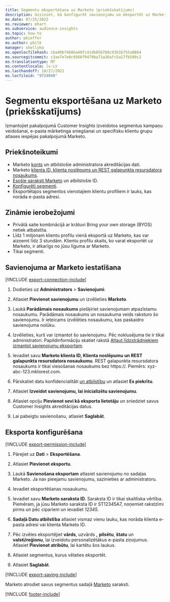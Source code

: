 ```yaml
---
title: Segmentu eksportēšana uz Marketo (priekšskatījums)
description: Uzziniet, kā konfigurēt savienojumu un eksportēt uz Marketo.
ms.date: 07/25/2022
ms.reviewer: mhart
ms.subservice: audience-insights
ms.topic: how-to
author: pkieffer
ms.author: philk
manager: shellyha
ms.openlocfilehash: cba40b74b86a40fc41db856760c9361b755a8864
ms.sourcegitcommit: c3ae7e7e0c9566f9479ba71a26afc5a17fb589c2
ms.translationtype: MT
ms.contentlocale: lv-LV
ms.lasthandoff: 10/27/2022
ms.locfileid: "9724949"
---
```

# <a name="export-segments-to-marketo-preview"></a>Segmentu eksportēšana uz Marketo (priekšskatījums)

Izmantojiet pakalpojumā Customer Insights izveidotos segmentus kampaņu veidošanai, e-pasta mārketinga sniegšanai un specifisku klientu grupu atlases iespējas pakalpojumā Marketo.

## <a name="prerequisites"></a>Priekšnoteikumi

- Marketo [konts](https://login.marketo.com/) un atbilstošie administratora akreditācijas dati.
- Marketo [klienta ID, klienta noslēpums un REST galapunkta resursdatora nosaukums](https://developers.marketo.com/rest-api/authentication/).
- [Esošie saraksti Marketo](https://docs.marketo.com/display/public/DOCS/Understanding+Static+Lists) un atbilstošie ID.
- [Konfigurēti segmenti](segments.md).
- Eksportētajos segmentos vienotajiem klientu profiliem ir lauks, kas norāda e-pasta adresi.

## <a name="known-limitations"></a>Zināmie ierobežojumi

- Privātā saite kombinācijā ar krātuvi Bring your own storage (BYOS) netiek atbalstīta.
- Līdz 1 miljonam klientu profilu vienā eksportā uz Marketo, kas var aizņemt līdz 3 stundām. Klientu profilu skaits, ko varat eksportēt uz Marketo, ir atkarīgs no jūsu līguma ar Marketo.
- Tikai segmenti.

## <a name="set-up-connection-to-marketo"></a>Savienojuma ar Marketo iestatīšana

[!INCLUDE [export-connection-include](includes/export-connection-admn.md)]

1. Dodieties uz **Administrators** > **Savienojumi**.

1. Atlasiet **Pievienot savienojumu** un izvēlieties **Marketo**.

1. Laukā **Parādāmais nosaukums** piešķiriet savienojumam atpazīstamu nosaukumu. Parādāmais nosaukums un nosaukuma veids raksturo šo savienojumu. Ir ieteicams izvēlēties nosaukumu, kas paskaidro savienojuma nolūku.

1. Izvēlieties, kurš var izmantot šo savienojumu. Pēc noklusējuma tie ir tikai administratori. Papildinformāciju skatiet rakstā [Atļaut līdzstrādniekiem izmantot savienojumu eksportam](connections.md#allow-contributors-to-use-a-connection-for-exports).

1. Ievadiet savu **Marketo klienta ID, Klienta noslēpumu un REST galapunkta resursdatora nosaukumu**. REST galapunkta resursdatora nosaukums ir tikai viesošanas nosaukums bez https://. Piemērs: xyz-abc-123.mktorest.com.

1. Pārskatiet datu konfidencialitāti [un atbilstību](connections.md#data-privacy-and-compliance) un atlasiet **Es piekrītu**.

1. Atlasiet **Izveidot savienojumu, lai inicializētu savienojumu**.

1. Atlasiet opciju **Pievienot sevi kā eksporta lietotāju** un sniedziet savus Customer Insights akreditācijas datus.

1. Lai pabeigtu savienošanu, atlasiet **Saglabāt**.

## <a name="configure-an-export"></a>Eksporta konfigurēšana

[!INCLUDE [export-permission-include](includes/export-permission.md)]

1. Pārejiet uz **Dati** > **Eksportēšana**.

1. Atlasiet **Pievienot eksportu**.

1. Laukā **Savienošana eksportam** atlasiet savienojumu no sadaļas Marketo. Ja nav pieejamu savienojumu, sazinieties ar administratoru.

1. Ievadiet eksportēšanas nosaukumu.

1. Ievadiet savu **Marketo saraksta ID.** Saraksta ID ir tikai skaitliska vērtība. Piemēram, ja jūsu Marketo saraksta ID ir ST12345A7, noņemiet rakstzīmi pirms un pēc cipariem un ievadiet *12345*.

1. **Sadaļā Datu atbilstība** atlasiet vismaz vienu lauku, kas norāda klienta e-pasta adresi vai klienta Marketo ID.

1. Pēc izvēles eksportējiet **vārds**, uzvārds **,** **pilsētu**, **štatu** un **valsti/reģionu**, lai izveidotu personalizētākus e-pasta ziņojumus. Atlasiet **Pievienot atribūtu**, lai kartētu šos laukus.

1. Atlasiet segmentus, kurus vēlaties eksportēt.

1. Atlasiet **Saglabāt**.

[!INCLUDE [export-saving-include](includes/export-saving.md)]

Marketo atrodiet savus segmentus sadaļā [Marketo](https://docs.marketo.com/display/public/DOCS/Understanding+Static+Lists) saraksti.

[!INCLUDE [footer-include](includes/footer-banner.md)]

